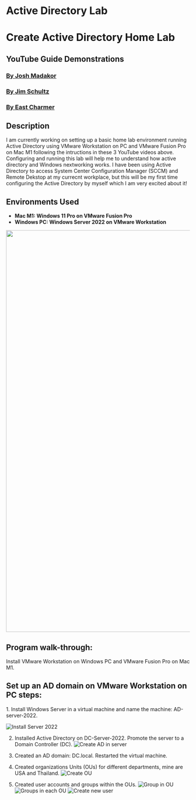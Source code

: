 # Active Directory Lab

<h1>Create Active Directory Home Lab</h1>

<h2>YouTube Guide Demonstrations</h2>

 ### [By Josh Madakor](https://www.youtube.com/watch?v=MHsI8hJmggI&t=2874s)
 ### [By Jim Schultz](https://www.youtube.com/watch?v=aqA6bktFHoY&t=239s)
 ### [By East Charmer](https://www.youtube.com/watch?v=GsmJowwIh8Q)

<h2>Description</h2>
I am currently working on setting up a basic home lab environment running Active Directory using VMware Workstation on PC and VMware Fusion Pro on Mac M1 following the intructions in these 3 YouTube videos above. Configuring and running this lab will help me to understand how active directory and Windows nextworking works. I have been using Active Directory to access System Center Configuration Manager (SCCM) and Remote Dekstop at my currecnt workplace, but this will be my first time configuring the Active Directory by myself which I am very excited about it!  
<br />


<h2>Environments Used </h2>

- <b>Mac M1: Windows 11 Pro on VMware Fusion Pro</b> 
- <b>Windows PC: Windows Server 2022 on VMware Workstation</b> 

<p align="center">
 
<img width="1100" alt="AD mapping" src="https://github.com/user-attachments/assets/f4f44d7f-a263-45d6-96e6-db09e6295333" />

<h2>Program walk-through:</h2>
Install VMware Workstation on Windows PC and VMware Fusion Pro on Mac M1. 

<h2>Set up an AD domain on VMware Workstation on PC steps:</h2>
 1. Install Windows Server in a virtual machine and name the machine: AD-server-2022.

![Install Server 2022](https://github.com/user-attachments/assets/42fa1f7e-e076-4e21-a702-46375713c99d)

2. Installed Active Directory on DC-Server-2022. Promote the server to a Domain Controller (DC). 
![Create AD in server](https://github.com/user-attachments/assets/aef82d8d-db64-47f8-ac0b-6af59e76c29b)

3. Created an AD domain: DC.local. Restarted the virtual machine.
4. Created organizations Units (OUs) for different departments, mine are USA and Thailand.
   ![Create OU](https://github.com/user-attachments/assets/4b69bd57-413f-475c-81ea-b0abc10cdab9)
5. Created user accounts and groups within the OUs.
   ![Group in OU](https://github.com/user-attachments/assets/454673a4-feda-43e0-8d08-2fa74402289b)
   ![Groups in each OU](https://github.com/user-attachments/assets/b85435bc-7771-4806-8bf2-530dfc0f3aa6)
   ![Create new user](https://github.com/user-attachments/assets/909c0c50-58b5-402f-a844-ac2bae2971a7)



   

   




<!--
 ```diff
- text in red
+ text in green
! text in orange
# text in gray
@@ text in purple (and bold)@@
```
--!>

